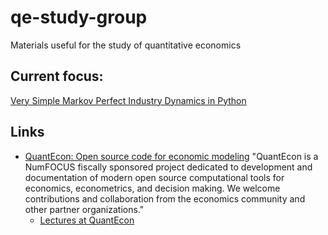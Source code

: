 # qe-study-group
Materials useful for the study of quantitative economics

## Current focus:

[Very Simple Markov Perfect Industry Dynamics in Python](https://notes.quantecon.org/submission/5b569e1617fb4900153deb07)

## Links
- [QuantEcon: Open source code for economic modeling](https://quantecon.org/) "QuantEcon is a NumFOCUS fiscally sponsored project dedicated to 
development and documentation of modern open source computational tools for economics, econometrics, 
and decision making. We welcome contributions and collaboration from the economics community 
and other partner organizations."
  - [Lectures at QuantEcon](https://lectures.quantecon.org/)
